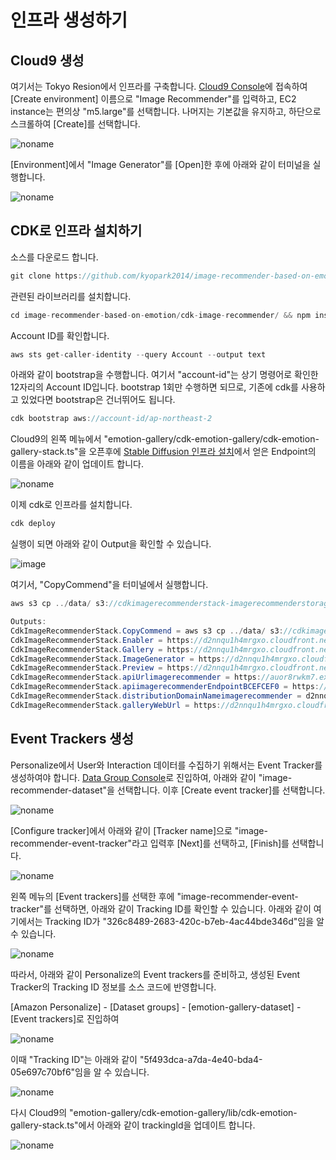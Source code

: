 # 인프라 생성하기

## Cloud9 생성 

여기서는 Tokyo Resion에서 인프라를 구축합니다. [Cloud9 Console](https://ap-northeast-2.console.aws.amazon.com/cloud9control/home?region=ap-northeast-2#/create)에 접속하여 [Create environment] 이름으로 "Image Recommender"를 입력하고, EC2 instance는 편의상 "m5.large"를 선택합니다. 나머지는 기본값을 유지하고, 하단으로 스크롤하여 [Create]를 선택합니다.

![noname](https://user-images.githubusercontent.com/52392004/235278681-5981b545-0cb0-46a8-b2ea-e9c13a2b4ff4.png)

[Environment]에서 "Image Generator"를 [Open]한 후에 아래와 같이 터미널을 실행합니다. 

![noname](https://user-images.githubusercontent.com/52392004/226772282-4964a05a-5b88-4f0a-81bc-2af208c880b1.png)


## CDK로 인프라 설치하기

소스를 다운로드 합니다.

```java
git clone https://github.com/kyopark2014/image-recommender-based-on-emotion
```

관련된 라이브러리를 설치합니다. 

```java
cd image-recommender-based-on-emotion/cdk-image-recommender/ && npm install
```

Account ID를 확인합니다. 

```java
aws sts get-caller-identity --query Account --output text
```

아래와 같이 bootstrap을 수행합니다. 여기서 "account-id"는 상기 명령어로 확인한 12자리의 Account ID입니다. bootstrap 1회만 수행하면 되므로, 기존에 cdk를 사용하고 있었다면 bootstrap은 건너뛰어도 됩니다. 

```java
cdk bootstrap aws://account-id/ap-northeast-2
```

Cloud9의 왼쪽 메뉴에서 "emotion-gallery/cdk-emotion-gallery/cdk-emotion-gallery-stack.ts"을 오픈후에 [Stable Diffusion 인프라 설치](./stable-diffusion-deployment.md)에서 얻은 Endpoint의 이름을 아래와 같이 업데이트 합니다.

![noname](https://user-images.githubusercontent.com/52392004/235279107-3ef4ea2e-6e6d-4994-9b29-6bb6ad200157.png)

이제 cdk로 인프라를 설치합니다. 

```java
cdk deploy
```

실행이 되면 아래와 같이 Output을 확인할 수 있습니다.

![image](https://user-images.githubusercontent.com/52392004/235280195-66f9f76a-cbfb-4f72-812b-229f3cf284b1.png)

여기서, "CopyCommend"을 터미널에서 실행합니다.

```java
aws s3 cp ../data/ s3://cdkimagerecommenderstack-imagerecommenderstorageb-1t32yos4phxfc/ --recursive

Outputs:
CdkImageRecommenderStack.CopyCommend = aws s3 cp ../data/ s3://cdkimagerecommenderstack-imagerecommenderstorageb-1t32yos4phxfc/ --recursive
CdkImageRecommenderStack.Enabler = https://d2nnqu1h4mrgxo.cloudfront.net/enabler.html
CdkImageRecommenderStack.Gallery = https://d2nnqu1h4mrgxo.cloudfront.net/gallery.html
CdkImageRecommenderStack.ImageGenerator = https://d2nnqu1h4mrgxo.cloudfront.net/imgGenerator.html
CdkImageRecommenderStack.Preview = https://d2nnqu1h4mrgxo.cloudfront.net/preview.html
CdkImageRecommenderStack.apiUrlimagerecommender = https://auor8rwkm7.execute-api.ap-northeast-2.amazonaws.com/dev/
CdkImageRecommenderStack.apiimagerecommenderEndpointBCEFCEF0 = https://auor8rwkm7.execute-api.ap-northeast-2.amazonaws.com/dev/
CdkImageRecommenderStack.distributionDomainNameimagerecommender = d2nnqu1h4mrgxo.cloudfront.net
CdkImageRecommenderStack.galleryWebUrl = https://d2nnqu1h4mrgxo.cloudfront.net/gallery.html
```

## Event Trackers 생성

Personalize에서 User와 Interaction 데이터를 수집하기 위해서는 Event Tracker를 생성하여야 합니다. [Data Group Console](https://ap-northeast-2.console.aws.amazon.com/personalize/home?region=ap-northeast-2#datasetGroups)로 진입하여, 아래와 같이 "image-recommender-dataset"을 선택합니다. 이후 [Create event tracker]를 선택합니다. 

![noname](https://user-images.githubusercontent.com/52392004/235288753-56861bb5-33f8-42d6-8f2b-9db63ea2ebc1.png)

[Configure tracker]에서 아래와 같이 [Tracker name]으로 "image-recommender-event-tracker"라고 입력후 [Next]를 선택하고, [Finish]를 선택합니다.

![noname](https://user-images.githubusercontent.com/52392004/235288895-e64a2799-6070-4d5b-9929-33e31f384a13.png)

왼쪽 메뉴의 [Event trackers]를 선택한 후에 "image-recommender-event-tracker"를 선택하면, 아래와 같이 Tracking ID를 확인할 수 있습니다. 아래와 같이 여기에서는 Tracking ID가 "326c8489-2683-420c-b7eb-4ac44bde346d"임을 알 수 있습니다.

![noname](https://user-images.githubusercontent.com/52392004/235289151-d19d0cc7-7e61-4acc-8faf-fde2083d9b16.png)







따라서, 아래와 같이 Personalize의 Event trackers를 준비하고, 생성된 Event Tracker의  Tracking ID 정보를 소스 코드에 반영합니다. 

[Amazon Personalize]  - [Dataset groups] - [emotion-gallery-dataset] - [Event trackers]로 진입하여 

![noname](https://user-images.githubusercontent.com/52392004/233830033-8f6a929d-a8b3-4661-8b72-194338ef40ac.png)

이때 "Tracking ID"는 아래와 같이 "5f493dca-a7da-4e40-bda4-05e697c70bf6"임을 알 수 있습니다.

![noname](https://user-images.githubusercontent.com/52392004/233830521-1f03e080-8b63-4fff-b6c8-90c2ca489b1f.png)

다시 Cloud9의 "emotion-gallery/cdk-emotion-gallery/lib/cdk-emotion-gallery-stack.ts"에서 아래와 같이 trackingId을 업데이트 합니다.

![noname](https://user-images.githubusercontent.com/52392004/233830607-d34ff721-7fbc-46a7-97b6-c10c29a9b5a2.png)


<!--
Custom Domain이 없으므로, Cloud9에서 "emotion-gallery/cdk-emotion-gallery/lib/cdk-emotion-gallery-stack.ts"을 열어서, 아래와 같이 CloudFront의 도메인 정보를 업데이트합니다. 

![noname](https://user-images.githubusercontent.com/52392004/226774406-b3fd0981-8e47-4b7c-9860-11743247e284.png)

업데이트된 domain 정보를 반영하기 위하여 아래와 같이 다시 설치합니다.

```java
cdk deploy
```
-->


<!--
### S3의 퍼미션 추가

[S3 console](https://s3.console.aws.amazon.com/s3/buckets?region=ap-northeast-1&region=ap-northeast-1)로 진입한 후에, 데모에 사용되는 bucket인 "emotion-gallery"을 선택합니다. 

이후 [Permission]메뉴에서 [Bucket policy]를 선택후 아래와 같이 수정합니다. 현재 해당 Bucket은 CloudFront의 Origin의 역할을 하고 있어서, Principle에 CloudFront가 추가되어 있지만, CloudFront를 사용하지 않을 경우에는 S3에 대한 Priciple, Action, Resouces를 추가하면 됩니다.


```java
{
    "Version": "2012-10-17",
    "Statement": [
        {
            "Effect": "Allow",
            "Principal": {
                "Service": "personalize.amazonaws.com",
                "AWS": "arn:aws:iam::cloudfront:user/CloudFront Origin Access Identity E2IK80DBQT2AVI"
            },
            "Action": [
                "s3:GetObject",
                "s3:ListBucket"
            ],
            "Resource": [
                "arn:aws:s3:::emotion-gallery",
                "arn:aws:s3:::emotion-gallery/*"
            ]
        }
    ]
}
```
-->
